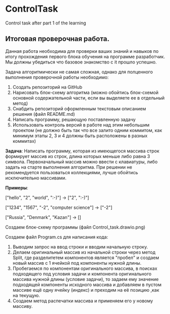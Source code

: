 # ControlTask
Сontrol task after part 1 of the learning
## Итоговая проверочная работа.

Данная работа необходима для проверки ваших знаний и навыков по итогу прохождения первого блока обучения на программе разработчик. Мы должны убедиться что базовое знакомство с it прошло успешно.

Задача алгоритмически не самая сложная, однако для полценного выполнения проверочной работы необходимо:
1. Создать репозиторий на GitHub
2. Нарисовать блок-схему алгоритма (можно обойтись блок-схемой основной содержательной части, если вы выделяете ее в отдельный метод)
3. Снабдить репозиторий оформленным текстовым описанием решения (файл README.md)
4. Написать программу, решающую поставленную задачу
5. Использовать контроль версий в работе над этим небольшим проектом (не должно быть так что все залито одним коммитом, как минимум этапы 2, 3 и 4 должны быть расположены в разных коммитах)

**Задача**: Написать программу, которая из имеющегося массива строк формирует массив из строк, длина которых меньше либо равна 3 символа. Первоначальный массив можно ввести с клавиатуры, либо задать на старте выполнения алгоритма. При решении не рекомендуется пользоваться коллекциями, лучше обойтись исключительно массивами.

**Примеры**:

["hello", "2", "world", ":-)"] -> ["2", ":-)"]

["1234", "1567", "-2", "computer science"] -> ["-2"]

["Russia", "Denmark", "Kazan"] -> []


Создаем блок-схему программы (файл Control_task.drawio.png)

Создаем файл Program.cs для написания кода:

1. Выводим запрос на ввод строки и вводим начальную строку.
2. Делаем оригинальный массив из начальной строки через метод Split, где разделитетем компонентов является "пробел"
и создаем новый массив с 1 ячейкой под компоненты нужной длины.
3. Пробегаемся по компонентам оригинального массива, в поисках подходящего под условия задачи и компонента оригинального массива нужной длины (условие задачи), то задаем ему значение подходящей компоненты исходного массива и добавляем в пустом массиве ещё одну ячейку (индекс) и преходим на её позицию ,как на текущую.
4. Создаем метод распечатки массива и применяем его у новому массиву. 